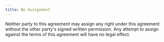 ```yaml
---
title: No Assignment
---
```


Neither party to this agreement may assign any right under this agreement without the other party's signed written permission.  Any attempt to assign against the terms of this agreement will have no legal effect.
